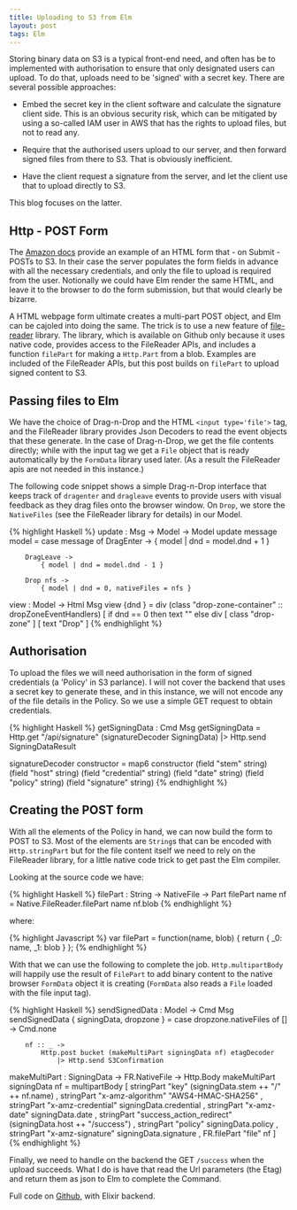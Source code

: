 ```yaml
---
title: Uploading to S3 from Elm
layout: post
tags: Elm
---
```


Storing binary data on S3 is a typical front-end need, and often has be to implemented with authorisation to ensure that only designated users can upload. To do that, uploads need to be 'signed' with a secret key. There are several possible approaches:

 - Embed the secret key in the client software and calculate the signature client side. This is an obvious security risk, which can be mitigated by using a so-called IAM user in AWS that has the rights to upload files, but not to read any.

 - Require that the authorised users upload to our server, and then forward signed files from there to S3. That is obviously inefficient.

 - Have the client request a signature from the server, and let the client use that to upload directly to S3.

This blog focuses on the latter.

## Http - POST Form

The [Amazon docs](http://docs.aws.amazon.com/AmazonS3/latest/API/sigv4-authentication-HTTPPOST.html) provide an example of an HTML form that - on Submit - POSTs to S3. In their case the server populates the form fields in advance with all the necessary credentials, and only the file to upload is required from the user. Notionally we could have Elm render the same HTML, and leave it to the browser to do the form submission, but that would clearly be bizarre.

A HTML webpage form ultimate creates a multi-part POST object, and Elm can be cajoled into doing the same. The trick is to use a new feature of [file-reader](https://github.com/simonh1000/file-reader) library. The library, which is available on Github only because it uses native code, provides access to the FileReader APIs, and includes a function `filePart` for making a `Http.Part` from a blob. Examples are included of the FileReader APIs, but this post builds on `filePart` to upload signed content to S3.

## Passing files to Elm

We have the choice of Drag-n-Drop and the HTML `<input type='file'>` tag, and the FileReader library provides Json Decoders to read the event objects that these generate. In the case of Drag-n-Drop, we get the file contents directly; while with the input tag we get a `File` object that is ready automatically by the `FormData` library used later. (As a result the FileReader apis are not needed in this instance.)

The following code snippet shows a simple Drag-n-Drop interface that keeps track of `dragenter` and `dragleave` events to provide users with visual feedback as they drag files onto the browser window. On `Drop`, we store the `NativeFiles` (see the FileReader library for details) in our Model.

{% highlight Haskell %}
update : Msg -> Model -> Model
update message model =
    case message of
        DragEnter ->
            { model | dnd = model.dnd + 1 }

        DragLeave ->
            { model | dnd = model.dnd - 1 }

        Drop nfs ->
            { model | dnd = 0, nativeFiles = nfs }

view : Model -> Html Msg
view {dnd } =
    div
        (class "drop-zone-container" :: dropZoneEventHandlers)
        [ if dnd == 0 then
            text ""
          else
            div [ class "drop-zone" ] [ text "Drop" ]
{% endhighlight %}

## Authorisation

To upload the files we will need authorisation in the form of signed credentials (a 'Policy' in S3 parlance). I will not cover the backend that uses a secret key to generate these, and in this instance, we will not encode any of the file details in the Policy. So we use a simple GET request to obtain credentials.

{% highlight Haskell %}
getSigningData : Cmd Msg
getSigningData =
    Http.get "/api/signature" (signatureDecoder SigningData)
        |> Http.send SigningDataResult

signatureDecoder constructor =
    map6 constructor
        (field "stem" string)
        (field "host" string)
        (field "credential" string)
        (field "date" string)
        (field "policy" string)
        (field "signature" string)
{% endhighlight %}

## Creating the POST form

With all the elements of the Policy in hand, we can now build the form to POST to S3. Most of the elements are `String`s that can be encoded with `Http.stringPart` but for the file content itself we need to rely on the FileReader library, for a little native code trick to get past the Elm compiler.

Looking at the source code we have:

{% highlight Haskell %}
filePart : String -> NativeFile -> Part
filePart name nf =
    Native.FileReader.filePart name nf.blob
{% endhighlight %}

where:

{% highlight Javascript %}
var filePart = function(name, blob) {
    return {
        _0: name,
        _1: blob
    }
};
{% endhighlight %}

With that we can use the following to complete the job.  `Http.multipartBody` will happily use the result of `FilePart` to add binary content to the native browser `FormData` object it is creating (`FormData` also reads a `File` loaded with the file input tag).

{% highlight Haskell %}
sendSignedData : Model -> Cmd Msg
sendSignedData { signingData, dropzone } =
    case dropzone.nativeFiles of
        [] ->
            Cmd.none

        nf :: _ ->
            Http.post bucket (makeMultiPart signingData nf) etagDecoder
                |> Http.send S3Confirmation


makeMultiPart : SigningData -> FR.NativeFile -> Http.Body
makeMultiPart signingData nf =
    multipartBody
        [ stringPart "key" (signingData.stem ++ "/" ++ nf.name)
        , stringPart "x-amz-algorithm" "AWS4-HMAC-SHA256"
        , stringPart "x-amz-credential" signingData.credential
        , stringPart "x-amz-date" signingData.date
        , stringPart "success_action_redirect" (signingData.host ++ "/success")
        , stringPart "policy" signingData.policy
        , stringPart "x-amz-signature" signingData.signature
        , FR.filePart "file" nf
        ]
{% endhighlight %}

Finally, we need to handle on the backend the GET `/success` when the upload succeeds. What I do is have that read the Url parameters (the Etag) and return them as json to Elm to complete the Command.

Full code on [Github](https://github.com/simonh1000/elm-s3-example), with Elixir backend.
